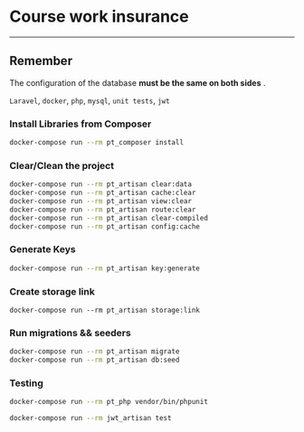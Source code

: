 # Course work insurance
---

## Remember

The configuration of the database **must be the same on both sides** .


`Laravel`, `docker`, `php`, `mysql`, `unit tests`, `jwt`

### Install Libraries from Composer

```sh
docker-compose run --rm pt_composer install
```


### Clear/Clean the project

```sh
docker-compose run --rm pt_artisan clear:data
docker-compose run --rm pt_artisan cache:clear
docker-compose run --rm pt_artisan view:clear
docker-compose run --rm pt_artisan route:clear
docker-compose run --rm pt_artisan clear-compiled
docker-compose run --rm pt_artisan config:cache
```

### Generate Keys

```sh
docker-compose run --rm pt_artisan key:generate
```

### Create storage link
```
docker-compose run --rm pt_artisan storage:link
```

### Run migrations && seeders

```sh
docker-compose run --rm pt_artisan migrate
docker-compose run --rm pt_artisan db:seed
```


### Testing
```sh
docker-compose run --rm pt_php vendor/bin/phpunit

docker-compose run --rm jwt_artisan test 
```
